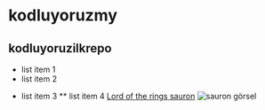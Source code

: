 # kodluyoruzmy
## kodluyoruzilkrepo
- list item 1
- list item 2
 * list item 3
 ** list item 4
[Lord of the rings sauron](https://ortadunya.fandom.com/wiki/Sauron?file=Sauron.jpg)
![sauron görsel](https://ortadunya.fandom.com/wiki/Sauron?file=Sauron.jpg)

